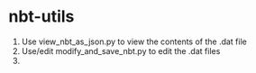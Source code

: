 # nbt-utils
1. Use view_nbt_as_json.py to view the contents of the .dat file
2. Use/edit modify_and_save_nbt.py to edit the .dat files
3. 
